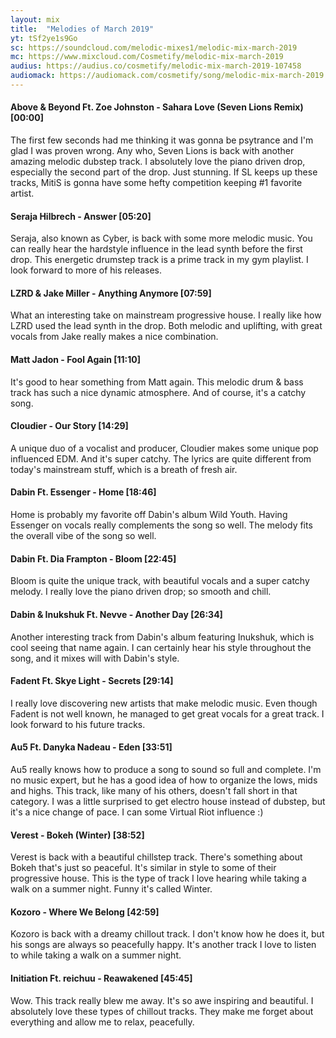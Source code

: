 ```yaml
---
layout: mix
title:  "Melodies of March 2019"
yt: tSf2ye1s9Go
sc: https://soundcloud.com/melodic-mixes1/melodic-mix-march-2019
mc: https://www.mixcloud.com/Cosmetify/melodic-mix-march-2019
audius: https://audius.co/cosmetify/melodic-mix-march-2019-107458
audiomack: https://audiomack.com/cosmetify/song/melodic-mix-march-2019
---
```


#### Above & Beyond Ft. Zoe Johnston - Sahara Love (Seven Lions Remix) [00:00]

The first few seconds had me thinking it was gonna be psytrance and I'm glad I was proven wrong. Any who, Seven Lions is back with another amazing melodic dubstep track. I absolutely love the piano driven drop, especially the second part of the drop. Just stunning. If SL keeps up these tracks, MitiS is gonna have some hefty competition keeping #1 favorite artist.

#### Seraja Hilbrech - Answer [05:20]

Seraja, also known as Cyber, is back with some more melodic music. You can really hear the hardstyle influence in the lead synth before the first drop. This energetic drumstep track is a prime track in my gym playlist. I look forward to more of his releases.

#### LZRD & Jake Miller - Anything Anymore [07:59]

What an interesting take on mainstream progressive house. I really like how LZRD used the lead synth in the drop. Both melodic and uplifting, with great vocals from Jake really makes a nice combination.

#### Matt Jadon - Fool Again [11:10]

It's good to hear something from Matt again. This melodic drum & bass track has such a nice dynamic atmosphere. And of course, it's a catchy song.

#### Cloudier - Our Story [14:29]

A unique duo of a vocalist and producer, Cloudier makes some unique pop influenced EDM. And it's super catchy. The lyrics are quite different from today's mainstream stuff, which is a breath of fresh air.

#### Dabin Ft. Essenger - Home [18:46]

Home is probably my favorite off Dabin's album Wild Youth. Having Essenger on vocals really complements the song so well. The melody fits the overall vibe of the song so well.

#### Dabin Ft. Dia Frampton - Bloom [22:45]

Bloom is quite the unique track, with beautiful vocals and a super catchy melody. I really love the piano driven drop; so smooth and chill.

#### Dabin & Inukshuk Ft. Nevve - Another Day [26:34]

Another interesting track from Dabin's album featuring Inukshuk, which is cool seeing that name again. I can certainly hear his style throughout the song, and it mixes will with Dabin's style.

#### Fadent Ft. Skye Light - Secrets [29:14]

I really love discovering new artists that make melodic music. Even though Fadent is not well known, he managed to get great vocals for a great track. I look forward to his future tracks.

#### Au5 Ft. Danyka Nadeau - Eden [33:51]

Au5 really knows how to produce a song to sound so full and complete. I'm no music expert, but he has a good idea of how to organize the lows, mids and highs. This track, like many of his others, doesn't fall short in that category. I was a little surprised to get electro house instead of dubstep, but it's a nice change of pace. I can some Virtual Riot influence :)

#### Verest - Bokeh (Winter) [38:52]

Verest is back with a beautiful chillstep track. There's something about Bokeh that's just so peaceful. It's similar in style to some of their progressive house. This is the type of track I love hearing while taking a walk on a summer night. Funny it's called Winter.

#### Kozoro - Where We Belong [42:59]

Kozoro is back with a dreamy chillout track. I don't know how he does it, but his songs are always so peacefully happy. It's another track I love to listen to while taking a walk on a summer night.

#### Initiation Ft. reichuu - Reawakened [45:45]

Wow. This track really blew me away. It's so awe inspiring and beautiful. I absolutely love these types of chillout tracks. They make me forget about everything and allow me to relax, peacefully.